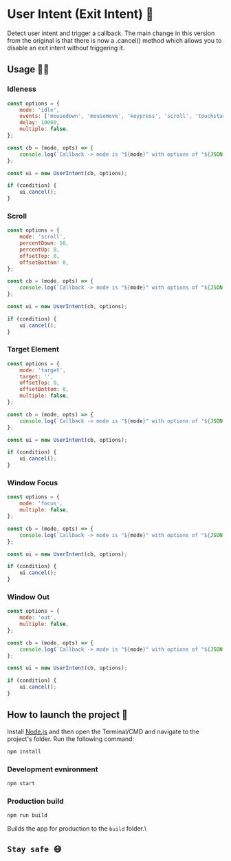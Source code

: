 # User Intent (Exit Intent) 🚀

Detect user intent and trigger a callback. The main change in this version from the original is that there is now a .cancel() method which allows you to disable an exit intent without triggering it.

## Usage 👨‍💻

### Idleness

```js
const options = {
    mode: 'idle',
    events: ['mousedown', 'mousemove', 'keypress', 'scroll', 'touchstart'],
    delay: 10000,
    multiple: false,
};

const cb = (mode, opts) => {
    console.log(`Callback -> mode is "${mode}" with options of "${JSON.stringify(opts)}"`);
};

const ui = new UserIntent(cb, options);

if (condition) {
    ui.cancel();
}

```

### Scroll

```js
const options = {
    mode: 'scroll',
    percentDown: 50,
    percentUp: 0,
    offsetTop: 0,
    offsetBottom: 0,
};

const cb = (mode, opts) => {
    console.log(`Callback -> mode is "${mode}" with options of "${JSON.stringify(opts)}"`);
};

const ui = new UserIntent(cb, options);

if (condition) {
    ui.cancel();
}
```

### Target Element

```js
const options = {
    mode: 'target',
    target: '',
    offsetTop: 0,
    offsetBottom: 0,
    multiple: false,
};

const cb = (mode, opts) => {
    console.log(`Callback -> mode is "${mode}" with options of "${JSON.stringify(opts)}"`);
};

const ui = new UserIntent(cb, options);

if (condition) {
    ui.cancel();
}
```

### Window Focus

```js
const options = {
    mode: 'focus',
    multiple: false,
};

const cb = (mode, opts) => {
    console.log(`Callback -> mode is "${mode}" with options of "${JSON.stringify(opts)}"`);
};

const ui = new UserIntent(cb, options);

if (condition) {
    ui.cancel();
}
```

### Window Out

```js
const options = {
    mode: 'out',
    multiple: false,
};

const cb = (mode, opts) => {
    console.log(`Callback -> mode is "${mode}" with options of "${JSON.stringify(opts)}"`);
};

const ui = new UserIntent(cb, options);

if (condition) {
    ui.cancel();
}
```

## How to launch the project 🏁

Install [Node.js](https://nodejs.org/) and then open the Terminal/CMD and navigate to the project's folder.
Run the following command:

```bash
npm install
```

### Development evnironment

```bash
npm start
```

### Production build

```bash
npm run build
```

Builds the app for production to the `build` folder.\

## `Stay safe 😷`
